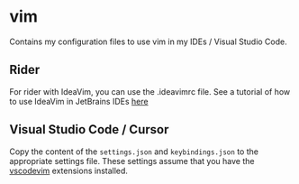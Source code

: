 # vim
Contains my configuration files to use vim in my IDEs / Visual Studio Code. 

## Rider
For rider with IdeaVim, you can use the .ideavimrc file. See a tutorial of how to use IdeaVim in JetBrains IDEs [here](https://www.jetbrains.com/help/idea/using-product-as-the-vim-editor.html)

## Visual Studio Code / Cursor
Copy the content of the `settings.json` and `keybindings.json` to the appropriate settings file. These settings assume that you have the [vscodevim](https://github.com/VSCodeVim/Vim) extensions installed.  
